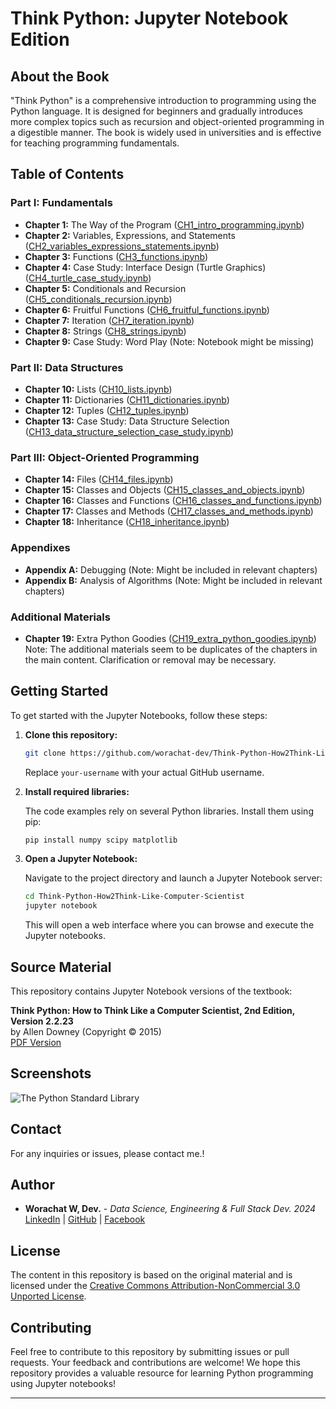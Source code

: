 # Think Python: Jupyter Notebook Edition

## About the Book

"Think Python" is a comprehensive introduction to programming using the Python language. It is designed for beginners and gradually introduces more complex topics such as recursion and object-oriented programming in a digestible manner. The book is widely used in universities and is effective for teaching programming fundamentals.

## Table of Contents

### Part I: Fundamentals
- **Chapter 1:** The Way of the Program ([CH1_intro_programming.ipynb](CH1_intro_programming.ipynb))
- **Chapter 2:** Variables, Expressions, and Statements ([CH2_variables_expressions_statements.ipynb](CH2_variables_expressions_statements.ipynb))
- **Chapter 3:** Functions ([CH3_functions.ipynb](CH3_functions.ipynb))
- **Chapter 4:** Case Study: Interface Design (Turtle Graphics) ([CH4_turtle_case_study.ipynb](CH4_turtle_case_study.ipynb))
- **Chapter 5:** Conditionals and Recursion ([CH5_conditionals_recursion.ipynb](CH5_conditionals_recursion.ipynb))
- **Chapter 6:** Fruitful Functions ([CH6_fruitful_functions.ipynb](CH6_fruitful_functions.ipynb))
- **Chapter 7:** Iteration ([CH7_iteration.ipynb](CH7_iteration.ipynb))
- **Chapter 8:** Strings ([CH8_strings.ipynb](CH8_strings.ipynb))
- **Chapter 9:** Case Study: Word Play (Note: Notebook might be missing)

### Part II: Data Structures
- **Chapter 10:** Lists ([CH10_lists.ipynb](CH10_lists.ipynb))
- **Chapter 11:** Dictionaries ([CH11_dictionaries.ipynb](CH11_dictionaries.ipynb))
- **Chapter 12:** Tuples ([CH12_tuples.ipynb](CH12_tuples.ipynb))
- **Chapter 13:** Case Study: Data Structure Selection ([CH13_data_structure_selection_case_study.ipynb](CH13_data_structure_selection_case_study.ipynb))

### Part III: Object-Oriented Programming
- **Chapter 14:** Files ([CH14_files.ipynb](CH14_files.ipynb))
- **Chapter 15:** Classes and Objects ([CH15_classes_and_objects.ipynb](CH15_classes_and_objects.ipynb))
- **Chapter 16:** Classes and Functions ([CH16_classes_and_functions.ipynb](CH16_classes_and_functions.ipynb))
- **Chapter 17:** Classes and Methods ([CH17_classes_and_methods.ipynb](CH17_classes_and_methods.ipynb))
- **Chapter 18:** Inheritance ([CH18_inheritance.ipynb](CH18_inheritance.ipynb))

### Appendixes
- **Appendix A:** Debugging (Note: Might be included in relevant chapters)
- **Appendix B:** Analysis of Algorithms (Note: Might be included in relevant chapters)

### Additional Materials
- **Chapter 19:** Extra Python Goodies ([CH19_extra_python_goodies.ipynb](CH19_extra_python_goodies.ipynb))  
  Note: The additional materials seem to be duplicates of the chapters in the main content. Clarification or removal may be necessary.

## Getting Started

To get started with the Jupyter Notebooks, follow these steps:

1. **Clone this repository:**

    ```bash
    git clone https://github.com/worachat-dev/Think-Python-How2Think-Like-Computer-Scientist.git
    ```

    Replace `your-username` with your actual GitHub username.

2. **Install required libraries:**

    The code examples rely on several Python libraries. Install them using pip:

    ```bash
    pip install numpy scipy matplotlib
    ```

3. **Open a Jupyter Notebook:**

    Navigate to the project directory and launch a Jupyter Notebook server:

    ```bash
    cd Think-Python-How2Think-Like-Computer-Scientist
    jupyter notebook
    ```

    This will open a web interface where you can browse and execute the Jupyter notebooks.

## Source Material

This repository contains Jupyter Notebook versions of the textbook:

**Think Python: How to Think Like a Computer Scientist, 2nd Edition, Version 2.2.23**  
by Allen Downey (Copyright © 2015)  
[PDF Version](http://greenteapress.com/thinkpython2/thinkpython2.pdf)

## Screenshots

![The Python Standard Library](./image.png)

## Contact

For any inquiries or issues, please contact me.!

## Author

- **Worachat W, Dev.** - *Data Science, Engineering & Full Stack Dev. 2024* 
[LinkedIn](https://www.linkedin.com/in/brainwaves-your-ai-playground-82155961/) | [GitHub](https://github.com/worachat-dev) | [Facebook](https://web.facebook.com/NutriCious.Thailand)

## License

The content in this repository is based on the original material and is licensed under the [Creative Commons Attribution-NonCommercial 3.0 Unported License](http://creativecommons.org/licenses/by-nc/3.0/).

## Contributing

Feel free to contribute to this repository by submitting issues or pull requests. Your feedback and contributions are welcome!
We hope this repository provides a valuable resource for learning Python programming using Jupyter notebooks! 

---


